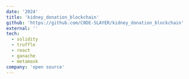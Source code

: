 ```yaml
---
date: '2024'
title: 'kidney_donation_blockchain'
github: 'https://github.com/C0DE-SLAYER/kidney_donation_blockchain'
external: ''
tech:
  - solidity
  - truffle
  - react
  - ganache
  - metamask
company: 'open source'
---
```

